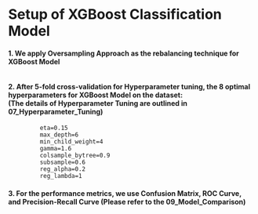# Setup of XGBoost Classification Model
#### 1. We apply Oversampling Approach as the rebalancing technique for XGBoost Model <br><br><br> 2. After 5-fold cross-validation for Hyperparameter tuning, the 8 optimal hyperparameters for XGBoost Model on the dataset: <br> (The details of Hyperparameter Tuning are outlined in 07_Hyperparameter_Tuning)
             eta=0.15
             max_depth=6
             min_child_weight=4
             gamma=1.6
             colsample_bytree=0.9
             subsample=0.6
             reg_alpha=0.2
             reg_lambda=1             
#### 3. For the performance metrics, we use Confusion Matrix, ROC Curve, and Precision-Recall Curve (Please refer to the 09_Model_Comparison)
